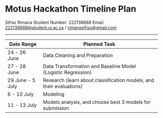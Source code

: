 # Motus Hackathon Timeline Plan

Sifiso Rimana
Student Number: 222138688
Email: 222138688@student.uj.ac.za / rimanasifiso@gmail.com

----

|Date Range|Planned Task|
|---|---|
|24 - 26 June| Data Cleaning and Preparation|
|27 - 28 June| Data Transformation and Baseline Model (Logistic Regression)|
|29 June - 5 July| Research (learn about classification models, and their evaluations)| 
| 6 - 10 July| Modeling |
| 11 - 13 July| Models analysis, and choose best 3 models for submission|

